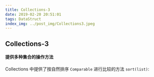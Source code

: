 ```yaml
---
title: Collections-3
date: 2019-02-20 20:51:01
tags: DataStruct
index_img: ../post_img/Collections3.jpeg
---
```


## Collections-3

#### 提供多种集合的操作方法

Collections 中提供了按自然排序 `Comparable` 进行比较的方法 `sort(list)`: